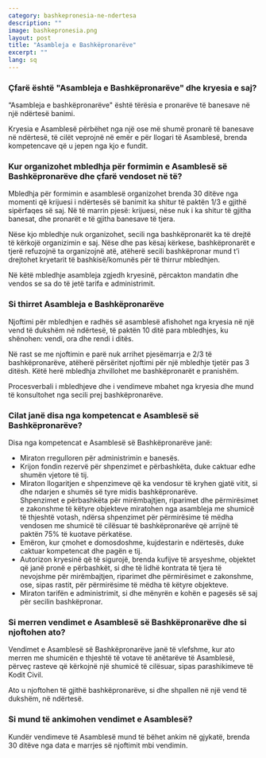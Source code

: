 ```yaml
---
category: bashkepronesia-ne-ndertesa
description: ""
image: bashkepronesia.png
layout: post
title: "Asambleja e Bashkëpronarëve"
excerpt: ""
lang: sq
---
```

<script>
var data = { topics: [
  {
    title: "Asambleja e Bashkëpronarëve",
    text: function(){ return $("#part1").html(); }
  },
  {
    title: "Mbledhja Asamblese së Bashkëpronarëve",
    text: function(){ return $("#part2").html(); }
  },
  {
    title: "Thirrja e Asamblesë së Bashkëpronarëve",
    text: function(){ return $("#part3").html(); }
  },
  {
    title: "Kompetencat e Asamblesë së Bashkëpronarëve",
    text: function(){ return $("#part4").html(); }
  },
  {
    title: "Vendimet e Asamblesë së Bashkëpronarëve",
    text: function(){ return $("#part5").html(); }
  }
]};
</script>

<div id="part1" class="hidden">
<h3>Çfarë është "Asambleja e Bashkëpronarëve" dhe kryesia e saj?</h3>
<p>“Asambleja e bashkëpronarëve" është tërësia e pronarëve të banesave në një ndërtesë banimi.</p>
<p>Kryesia e Asamblesë përbëhet nga një ose më shumë pronarë të banesave në ndërtesë, të cilët veprojnë në emër e për llogari të Asamblesë, brenda kompetencave që u jepen nga kjo e fundit.</p>
</div>

<div id="part2" class="hidden">
<h3>Kur organizohet mbledhja për formimin e Asamblesë së Bashkëpronarëve dhe çfarë vendoset në të?</h3>
<p>Mbledhja për formimin e asamblesë organizohet brenda 30 ditëve nga momenti që krijuesi i ndërtesës së banimit ka shitur të paktën 1/3 e gjithë sipërfaqes së saj. Në të marrin pjesë: krijuesi, nëse nuk i ka shitur të gjitha banesat, dhe pronarët e të gjitha banesave të tjera.</p>
<p>Nëse kjo mbledhje nuk organizohet, secili nga bashkëpronarët ka të drejtë të kërkojë organizimin e saj. Nëse dhe pas kësaj kërkese, bashkëpronarët e tjerë refuzojnë ta organizojnë atë, atëherë secili bashkëpronar mund t’i drejtohet kryetarit të bashkisë/komunës për të thirrur mbledhjen.</p>
<p>Në këtë mbledhje asambleja zgjedh kryesinë, përcakton mandatin dhe vendos se sa do të jetë tarifa e administrimit.</p>
</div>

<div id="part3" class="hidden">
<h3>Si thirret Asambleja e Bashkëpronarëve</h3>
<p>Njoftimi për mbledhjen e radhës së asamblesë afishohet nga kryesia në një vend të dukshëm në ndërtesë, të paktën 10 ditë para mbledhjes, ku shënohen: vendi, ora dhe rendi i ditës.</p>
<p>Në rast se me njoftimin e parë nuk arrihet pjesëmarrja e 2/3 të bashkëpronarëve, atëherë përsëritet njoftimi për një mbledhje tjetër pas 3 ditësh. Këtë herë mbledhja zhvillohet me bashkëpronarët e pranishëm.</p>
<p>Procesverbali i mbledhjeve dhe i vendimeve mbahet nga kryesia dhe mund të konsultohet nga secili prej bashkëpronarëve.</p>
</div>

<div id="part4" class="hidden">
<h3>Cilat janë disa nga kompetencat e Asamblesë së Bashkëpronarëve?</h3>
Disa nga kompetencat e Asamblesë së Bashkëpronarëve janë:
<ul>
<li>Miraton rregulloren për administrimin e banesës.</li>
<li>Krijon fondin rezervë për shpenzimet e përbashkëta, duke caktuar edhe shumën vjetore të tij.</li>
<li>Miraton llogaritjen e shpenzimeve që ka vendosur të kryhen gjatë vitit, si dhe ndarjen e shumës së tyre midis bashkëpronarëve.<br/>
Shpenzimet e përbashkëta për mirëmbajtjen, riparimet dhe përmirësimet e zakonshme të këtyre objekteve miratohen nga asambleja me shumicë të thjeshtë votash, ndërsa shpenzimet për përmirësime të mëdha vendosen me shumicë të cilësuar të bashkëpronarëve që arrijnë të paktën 75% të kuotave përkatëse.</li>
<li>Emëron, kur çmohet e domosdoshme, kujdestarin e ndërtesës, duke caktuar kompetencat dhe pagën e tij.</li>
<li>Autorizon kryesinë që të sigurojë, brenda kufijve të arsyeshme, objektet që janë pronë e përbashkët, si dhe të lidhë kontrata të tjera të nevojshme për mirëmbajtjen, riparimet dhe përmirësimet e zakonshme, ose, sipas rastit, për përmirësime të mëdha të këtyre objekteve.</li>
<li>Miraton tarifën e administrimit, si dhe mënyrën e kohën e pagesës së saj për secilin bashkëpronar.</li>
</ul>
</div>

<div id="part5" class="hidden">
<h3>Si merren vendimet e Asamblesë së Bashkëpronarëve dhe si njoftohen ato?</h3>
<p>Vendimet e Asamblesë së Bashkëpronarëve janë të vlefshme, kur ato merren me shumicën e thjeshtë të votave të anëtarëve të Asamblesë, përveç rasteve që kërkojnë një shumicë të cilësuar, sipas parashikimeve të Kodit Civil.</p>
<p>Ato u njoftohen të gjithë bashkëpronarëve, si dhe shpallen në një vend të dukshëm, në ndërtesë.</p>
<h3>Si mund të ankimohen vendimet e Asamblesë?</h3>
Kundër vendimeve të Asamblesë mund të bëhet ankim në gjykatë, brenda 30 ditëve nga data e marrjes së njoftimit mbi vendimin.
</div>

<div class="post-content"></div>  
